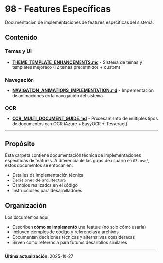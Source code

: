 # 98 - Features Específicas

Documentación de implementaciones de features específicas del sistema.

## Contenido

### Temas y UI
- **[THEME_TEMPLATE_ENHANCEMENTS.md](THEME_TEMPLATE_ENHANCEMENTS.md)** - Sistema de temas y templates mejorado (12 temas predefinidos + custom)

### Navegación
- **[NAVIGATION_ANIMATIONS_IMPLEMENTATION.md](NAVIGATION_ANIMATIONS_IMPLEMENTATION.md)** - Implementación de animaciones en la navegación del sistema

### OCR
- **[OCR_MULTI_DOCUMENT_GUIDE.md](OCR_MULTI_DOCUMENT_GUIDE.md)** - Procesamiento de múltiples tipos de documentos con OCR (Azure + EasyOCR + Tesseract)

---

## Propósito

Esta carpeta contiene documentación técnica de implementaciones específicas de features. A diferencia de las guías de usuario en `03-uso/`, estos documentos se enfocan en:

- Detalles de implementación técnica
- Decisiones de arquitectura
- Cambios realizados en el código
- Instrucciones para desarrolladores

## Organización

Los documentos aquí:
- Describen **cómo se implementó** una feature (no solo cómo usarla)
- Incluyen ejemplos de código y referencias a archivos
- Documentan decisiones técnicas y alternativas consideradas
- Sirven como referencia para futuros desarrollos similares

---

**Última actualización:** 2025-10-27
